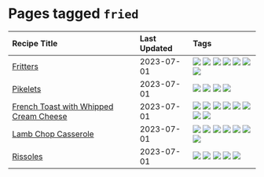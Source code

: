 # Pages tagged `fried`

|Recipe Title|Last Updated|Tags
|:---|:---|:---|
|[Fritters](../recipes/fritters.md)|2023-07-01|[![](https://img.shields.io/badge/tag-chicken-f05668)](../tags/chicken.md) [![](https://img.shields.io/badge/tag-family-1d5152)](../tags/family.md) [![](https://img.shields.io/badge/tag-fried-af803c)](../tags/fried.md) [![](https://img.shields.io/badge/tag-ham-e2596)](../tags/ham.md) [![](https://img.shields.io/badge/tag-lamb-f1d19f)](../tags/lamb.md) [![](https://img.shields.io/badge/tag-leftovers-b6c680)](../tags/leftovers.md) [![](https://img.shields.io/badge/tag-vegetables-4e6ea)](../tags/vegetables.md)|
|[Pikelets](../recipes/pikelets.md)|2023-07-01|[![](https://img.shields.io/badge/tag-breakfast-5d33f3)](../tags/breakfast.md) [![](https://img.shields.io/badge/tag-dessert-1433c8)](../tags/dessert.md) [![](https://img.shields.io/badge/tag-family-1d5152)](../tags/family.md) [![](https://img.shields.io/badge/tag-fried-af803c)](../tags/fried.md)|
|[French Toast with Whipped Cream Cheese](../recipes/frenchtoastwhippedcreamcheese.md)|2023-07-01|[![](https://img.shields.io/badge/tag-amazing-659a8f)](../tags/amazing.md) [![](https://img.shields.io/badge/tag-breakfast-5d33f3)](../tags/breakfast.md) [![](https://img.shields.io/badge/tag-dairy-5c1fef)](../tags/dairy.md) [![](https://img.shields.io/badge/tag-dessert-1433c8)](../tags/dessert.md) [![](https://img.shields.io/badge/tag-fried-af803c)](../tags/fried.md) [![](https://img.shields.io/badge/tag-large_quantity-cb29b)](../tags/large_quantity.md) [![](https://img.shields.io/badge/tag-messy-8f457a)](../tags/messy.md) [![](https://img.shields.io/badge/tag-mine-8ce73b)](../tags/mine.md)|
|[Lamb Chop Casserole](../recipes/lambchopcasserole.md)|2023-07-01|[![](https://img.shields.io/badge/tag-aussie-10cdd6)](../tags/aussie.md) [![](https://img.shields.io/badge/tag-baked-9ab3df)](../tags/baked.md) [![](https://img.shields.io/badge/tag-battered-e4f90)](../tags/battered.md) [![](https://img.shields.io/badge/tag-casserole-13fda6)](../tags/casserole.md) [![](https://img.shields.io/badge/tag-family-1d5152)](../tags/family.md) [![](https://img.shields.io/badge/tag-fried-af803c)](../tags/fried.md) [![](https://img.shields.io/badge/tag-lamb-f1d19f)](../tags/lamb.md)|
|[Rissoles](../recipes/rissoles.md)|2023-07-01|[![](https://img.shields.io/badge/tag-aussie-10cdd6)](../tags/aussie.md) [![](https://img.shields.io/badge/tag-beef-1754e4)](../tags/beef.md) [![](https://img.shields.io/badge/tag-easy-208450)](../tags/easy.md) [![](https://img.shields.io/badge/tag-family-1d5152)](../tags/family.md) [![](https://img.shields.io/badge/tag-fried-af803c)](../tags/fried.md)|